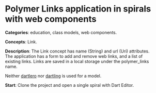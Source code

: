 
# Polymer Links application in spirals with web components

**Categories**: education, class models, web components.

**Concepts**: Link.

**Description**:
The Link concept has name (String) and url (Uri) attributes. 
The application has a form to add and remove web links, and a list of existing links.
Links are saved in a local storage under the polymer_links name.

Neither [dartlero](https://github.com/dzenanr/dartlero) nor 
[dartling](https://github.com/dzenanr/dartling) is used for a model.

**Start**:
Clone the project and open a single spiral with Dart Editor.










